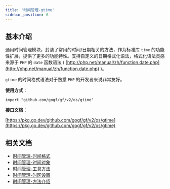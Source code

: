 ```yaml
---
title: '时间管理-gtime'
sidebar_position: 6
---
```


## 基本介绍

通用时间管理模块，封装了常用的时间/日期相关的方法，作为标准库 `time` 的功能性扩展，提供了更多的功能特性。支持自定义的日期格式化语法，格式化语法灵感来源于 `PHP` 的 `date` 函数语法 ( [http://php.net/manual/zh/function.date.php](http://php.net/manual/zh/function.date.php) )。

`gtime` 的时间格式语法对于熟悉 `PHP` 的开发者来说非常友好。

**使用方式**：

```
import "github.com/gogf/gf/v2/os/gtime"
```

**接口文档**：

[https://pkg.go.dev/github.com/gogf/gf/v2/os/gtime](https://pkg.go.dev/github.com/gogf/gf/v2/os/gtime)

## 相关文档

- [时间管理-时间格式](output/goframe-v2.3-md/组件列表/系统相关/时间管理-gtime/时间管理-时间格式)
- [时间管理-时间对象](output/goframe-v2.3-md/组件列表/系统相关/时间管理-gtime/时间管理-时间对象)
- [时间管理-工具方法](output/goframe-v2.3-md/组件列表/系统相关/时间管理-gtime/时间管理-工具方法)
- [时间管理-时区设置](output/goframe-v2.3-md/组件列表/系统相关/时间管理-gtime/时间管理-时区设置)
- [时间管理-方法介绍](output/goframe-v2.3-md/组件列表/系统相关/时间管理-gtime/时间管理-方法介绍)
